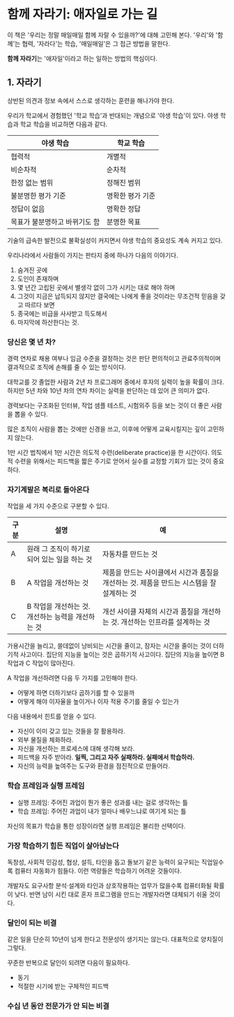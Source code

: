 # 함께 자라기: 애자일로 가는 길

이 책은 '우리는 정말 매일매일 함께 자랄 수 있을까?'에 대해 고민해 본다. '우리'와 '함께'는 협력, '자라다'는 학습, '매일매일'은 그 접근 방법을 말한다.

**함께 자라기**는 '애자일'이라고 하는 일하는 방법의 핵심이다.

## 1. 자라기

상반된 의견과 정보 속에서 스스로 생각하는 훈련을 해나가야 한다.

우리가 학교에서 경험했던 '학교 학습'과 반대되는 개념으로 '야생 학습'이 있다. 야생 학습과 학교 학습을 비교하면 다음과 같다.

| 야생 학습                     | 학교 학습        |
| ----------------------------- | ---------------- |
| 협력적                        | 개별적           |
| 비순차적                      | 순차적           |
| 한정 없는 범위                | 정해진 범위      |
| 불분명한 평가 기준            | 명확한 평가 기준 |
| 정답이 없음                   | 명확한 정답      |
| 목표가 불분명하고 바뀌기도 함 | 분명한 목표      |

기술의 급속한 발전으로 불확실성이 커지면서 야생 학습의 중요성도 계속 커지고 있다.

우리나라에서 사람들이 가지는 판타지 중에 하나가 다음의 이야기다.

1. 숨겨진 곳에
2. 도인이 존재하며
3. 몇 년간 고립된 곳에서 별생각 없이 그가 시키는 대로 해야 하며
4. 그것이 지금은 납득되지 않지만 결국에는 나에게 좋을 것이라는 무조건적 믿음을 갖고 따르다 보면
5. 종국에는 비급을 사사받고 득도해서
6. 마지막에 하산한다는 것.

### 당신은 몇 년 차?

경력 연차로 채용 여부나 임금 수준을 결정하는 것은 판단 편의적이고 관료주의적이며 결과적으로 조직에 손해를 줄 수 있는 방식이다.

대학교를 갓 졸업한 사람과 2년 차 프로그래머 중에서 후자의 실력이 높을 확률이 크다. 하지만 5년 차와 10년 차의 연차 차이는 실력을 판단하는 데 있어 큰 의미가 없다.

경력보다는 구조화된 인터뷰, 작업 샘플 테스트, 시험외주 등을 보는 것이 더 좋은 사람을 뽑을 수 있다.

많은 조직이 사람을 뽑는 것에만 신경을 쓰고, 이후에 어떻게 교육시킬지는 깊이 고민하지 않는다.

1만 시간 법칙에서 1만 시간은 의도적 수련(deliberate practice)을 한 시간이다. 의도적 수련을 위해서는 피드백을 짧은 주기로 얻어서 실수를 교정할 기회가 있는 것이 중요하다.

### 자기계발은 복리로 돌아온다

작업을 세 가지 수준으로 구분할 수 있다.

| 구분 | 설명                                              | 예                                                           |
| ---- | ------------------------------------------------- | ------------------------------------------------------------ |
| A    | 원래 그 조직이 하기로 되어 있는 일을 하는 것      | 자동차를 만드는 것                                           |
| B    | A 작업을 개선하는 것                              | 제품을 만드는 사이클에서 시간과 품질을 개선하는 것. 제품을 만드는 시스템을 잘 설계하는 것 |
| C    | B 작업을 개선하는 것. 개선하는 능력을 개선하는 것 | 개선 사이클 자체의 시간과 품질을 개선하는 것. 개선하는 인프라를 설계하는 것 |

가용시간을 늘리고, 쓸데없이 낭비되는 시간을 줄이고, 잠자는 시간을 줄이는 것이 더하기적 사고이다. 집단의 지능을 높이는 것은 곱하기적 사고이다. 집단의 지능을 높이면 B 작업과 C 작업이 많아진다.

A 작업을 개선하려면 다음 두 가지를 고민해야 한다.

- 어떻게 하면 더하기보다 곱하기를 할 수 있을까
- 어떻게 해야 이자율을 높이거나 이자 적용 주기를 줄일 수 있는가

다음 내용에서 힌트를 얻을 수 있다.

- 자신이 이미 갖고 있는 것들을 잘 활용하라.
- 외부 물질을 체화하라.
- 자신을 개선하는 프로세스에 대해 생각해 보라.
- 피드백을 자주 받아라. **일찍, 그리고 자주 실패하라. 실패에서 학습하라.**
- 자신의 능력을 높여주는 도구와 환경을 점진적으로 만들어라.

### 학습 프레임과 실행 프레임

- 실행 프레임: 주어진 과업이 뭔가 좋은 성과를 내는 걸로 생각하는 틀
- 학습 프레임: 주어진 과업이 내가 얼마나 배우느냐로 여기게 되는 틀

자신의 목표가 학습을 통한 성장이라면 실행 프레임은 불리한 선택이다.

### 가장 학습하기 힘든 직업이 살아남는다

독창성, 사회적 민감성, 협상, 설득, 타인을 돕고 돌보기 같은 능력이 요구되는 직업일수록 컴퓨터 자동화가 힘들다. 이런 역량들은 학습하기 어려운 것들이다.

개발자도 요구사항 분석·설계와 타인과 상호작용하는 업무가 많을수록 컴퓨터화될 확률이 낮다. 반면 남이 시킨 대로 혼자 프로그램을 만드는 개발자라면 대체되기 쉬울 것이다.

### 달인이 되는 비결

같은 일을 단순히 10년이 넘게 한다고 전문성이 생기지는 않는다. 대표적으로 양치질이 그렇다.

꾸준한 반복으로 달인이 되려면 다음이 필요하다.

- 동기
- 적절한 시기에 받는 구체적인 피드백

### 수십 년 동안 전문가가 안 되는 비결
